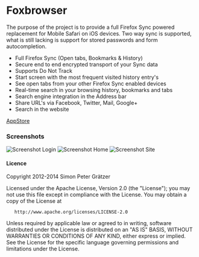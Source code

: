 # Foxbrowser

The purpose of the project is to provide a full Firefox Sync powered replacement for Mobile Safari on iOS devices.
Two way sync is supported, what is still lacking is support for stored passwords and form autocompletion.

- Full Firefox Sync (Open tabs, Bookmarks & History)
- Secure end to end encrypted transport of your Sync data
- Supports Do Not Track
- Start screen with the most frequent visited history entry's
- See open tabs from your other Firefox Sync enabled devices
- Real-time search in your browsing history, bookmarks and tabs
- Search engine integration in the Address bar
- Share URL's via Facebook, Twitter, Mail, Google+
- Search in the website

[AppStore](https://itunes.apple.com/app/foxbrowser/id550365886?mt=8)

### Screenshots

![Screenshot Login](https://github.com/graetzer/Foxbrowser/raw/master/Artwork/login.png)
![Screenshot Home](https://github.com/graetzer/Foxbrowser/raw/master/Artwork/home.jpeg)
![Screenshot Site](https://github.com/graetzer/Foxbrowser/raw/master/Artwork/site.png)

#### Licence
   Copyright 2012-2014 Simon Peter Grätzer

   Licensed under the Apache License, Version 2.0 (the "License");
   you may not use this file except in compliance with the License.
   You may obtain a copy of the License at

       http://www.apache.org/licenses/LICENSE-2.0

   Unless required by applicable law or agreed to in writing, software
   distributed under the License is distributed on an "AS IS" BASIS,
   WITHOUT WARRANTIES OR CONDITIONS OF ANY KIND, either express or implied.
   See the License for the specific language governing permissions and
   limitations under the License.

